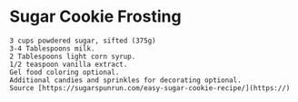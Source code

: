 # **Sugar Cookie Frosting**

    3 cups powdered sugar, sifted (375g)
    3-4 Tablespoons milk.
    2 Tablespoons light corn syrup.
    1/2 teaspoon vanilla extract.
    Gel food coloring optional.
    Additional candies and sprinkles for decorating optional.
    Source [https://sugarspunrun.com/easy-sugar-cookie-recipe/](https://)
